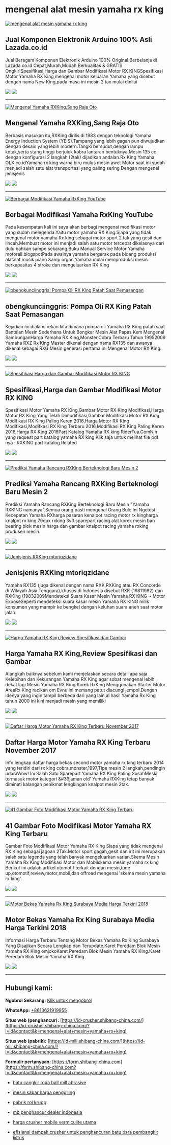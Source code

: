 # mengenal alat mesin yamaha rx king

<a href="https://swt.shibang-china.com/?l=id&img&k=mengenal+alat+mesin+yamaha+rx+king" target="_blank">![mengenal alat mesin yamaha rx king](http://static.shibang-china.com/all-800x300/1165.jpg)</a>

## Jual Komponen Elektronik Arduino 100% Asli Lazada.co.id
Jual Beragam Komponen Elektronik Arduino 100% Original.Berbelanja di Lazada.co.id Cepat,Murah,Mudah,Berkualitas & GRATIS Ongkir!Spesifikasi,Harga dan Gambar Modifikasi Motor RX KINGSpesifikasi Motor Yamaha RX King,mengenal motor keluaran Yamaha yang disebut dengan nama New King,pada masa ini mesin 2 tax mulai dinilai


<a href="https://whatsapp.shibangsoft.com/WhatsApp.php" target="_blank" title="WhatsApp">![](http://static.shibang-china.com/icon/whatsapp.png)</a> <a href="https://swt.shibang-china.com/?l=id&icon&k=mengenal+alat+mesin+yamaha+rx+king" target="_blank">![](http://static.shibang-china.com/icon/chat-id.png)</a>

---

<a href="https://swt.shibang-china.com/?l=id&img&k=mengenal+alat+mesin+yamaha+rx+king" target="_blank">![Mengenal Yamaha RXKing,Sang Raja Oto](http://static.shibang-china.com/all-800x300/107.jpg)</a>

## Mengenal Yamaha RXKing,Sang Raja Oto
Berbasis masukan itu,RXKing dirilis di 1983 dengan teknologi Yamaha Energy Induction System (YEIS).Tampang yang lebih gagah pun diwujudkan dengan desain yang lebih modern.Tangki bersudut,dengan lampu kotak,serta stang tinggi berjuluk kobra lantaran bentuknya.Mesin 135 cc dengan konfigurasi 2 langkah (2tak) dijadikan andalan.Rx King Yamaha OLX.co.idYamaha rx king warna biru mulus mesin awet Motor saat ini sudah menjadi salah satu alat transportasi yang paling sering Dengan mengenal jenisjenis


<a href="https://whatsapp.shibangsoft.com/WhatsApp.php" target="_blank" title="WhatsApp">![](http://static.shibang-china.com/icon/whatsapp.png)</a> <a href="https://swt.shibang-china.com/?l=id&icon&k=mengenal+alat+mesin+yamaha+rx+king" target="_blank">![](http://static.shibang-china.com/icon/chat-id.png)</a>

---

<a href="https://swt.shibang-china.com/?l=id&img&k=mengenal+alat+mesin+yamaha+rx+king" target="_blank">![Berbagai Modifikasi Yamaha RxKing YouTube](http://static.shibang-china.com/all-800x300/308.jpg)</a>

## Berbagai Modifikasi Yamaha RxKing YouTube
Pada kesempatan kali ini saya akan berbagi mengenai modifikasi motor yang sudah melegenda.Yaitu motor yamaha RX King.Siapa yang tidak mengenal motor yamaha Rx king sebagai motor sport 2 tak yang gesit dan lincah.Membuat motor ini menjadi salah satu motor tercepat dikelasnya dari dulu bahkan sampe sekarang.Buku Manual Service Motor Yamaha motorall.blogspotPada awalnya yamaha bergerak pada bidang produksi alatalat musik piano &amp organ,Yamaha mulai memproduksi mesin berkapasitas 4 stroke dan mengeluarkan RX King


<a href="https://whatsapp.shibangsoft.com/WhatsApp.php" target="_blank" title="WhatsApp">![](http://static.shibang-china.com/icon/whatsapp.png)</a> <a href="https://swt.shibang-china.com/?l=id&icon&k=mengenal+alat+mesin+yamaha+rx+king" target="_blank">![](http://static.shibang-china.com/icon/chat-id.png)</a>

---

<a href="https://swt.shibang-china.com/?l=id&img&k=mengenal+alat+mesin+yamaha+rx+king" target="_blank">![obengkunciinggris: Pompa Oli RX King Patah Saat Pemasangan](http://static.shibang-china.com/all-800x300/464.jpg)</a>

## obengkunciinggris: Pompa Oli RX King Patah Saat Pemasangan
Kejadian ini dialami rekan kita dimana pompa oli Yamaha RX King patah saat Bantalan Mesin Sederhana Untuk Bongkar Mesin Alat Papas Kem Mengenal SambunganHarga Yamaha RX King,Monster,Cobra Terbaru Tahun 19952009 Yamaha RXZ Rx King Master dikenal dengan nama RX135 dan awanya dikenal sebagai RXG.Mesin generasi pertama ini Mengenal Motor RX King.


<a href="https://whatsapp.shibangsoft.com/WhatsApp.php" target="_blank" title="WhatsApp">![](http://static.shibang-china.com/icon/whatsapp.png)</a> <a href="https://swt.shibang-china.com/?l=id&icon&k=mengenal+alat+mesin+yamaha+rx+king" target="_blank">![](http://static.shibang-china.com/icon/chat-id.png)</a>

---

<a href="https://swt.shibang-china.com/?l=id&img&k=mengenal+alat+mesin+yamaha+rx+king" target="_blank">![Spesifikasi,Harga dan Gambar Modifikasi Motor RX KING](http://static.shibang-china.com/all-800x300/801.jpg)</a>

## Spesifikasi,Harga dan Gambar Modifikasi Motor RX KING
Spesifikasi Motor Yamaha RX King,Gambar Motor RX King Modifikasi,Harga Motor RX King Yang Telah Dimodifikasi,Gambar Modifikasi Motor RX King Modifikasi RX King Paling Keren 2016,Harga Motor RX King Modifikasi,Modifkasi RX King Terbaru 2016,Modifikasi RX King Paling Keren 2016,Harga RX King 2016Part Katalog Yamaha RX king RiderTua.ComNih yang request part katalog yamaha RX king Klik saja untuk melihat file pdf nya : RXKING part katalog Related


<a href="https://whatsapp.shibangsoft.com/WhatsApp.php" target="_blank" title="WhatsApp">![](http://static.shibang-china.com/icon/whatsapp.png)</a> <a href="https://swt.shibang-china.com/?l=id&icon&k=mengenal+alat+mesin+yamaha+rx+king" target="_blank">![](http://static.shibang-china.com/icon/chat-id.png)</a>

---

<a href="https://swt.shibang-china.com/?l=id&img&k=mengenal+alat+mesin+yamaha+rx+king" target="_blank">![Prediksi Yamaha Rancang RXKing Berteknologi Baru Mesin 2](http://static.shibang-china.com/all-800x300/862.jpg)</a>

## Prediksi Yamaha Rancang RXKing Berteknologi Baru Mesin 2
Prediksi Yamaha Rancang RXKing Berteknologi Baru Mesin "Yamaha RXKING namanya".Semua orang pasti mengenal Orang Bule Ini Ngetest Kecepatan Yamaha RXharga pasaran kenalpot racing motor rx kingharga knalpot rx king.79dux rxking 3v3.sparepart racing.alat korek mesin ban bearing blok mesin harga dan gambar knalpot racing yamaha rxking produsen mesin.


<a href="https://whatsapp.shibangsoft.com/WhatsApp.php" target="_blank" title="WhatsApp">![](http://static.shibang-china.com/icon/whatsapp.png)</a> <a href="https://swt.shibang-china.com/?l=id&icon&k=mengenal+alat+mesin+yamaha+rx+king" target="_blank">![](http://static.shibang-china.com/icon/chat-id.png)</a>

---

<a href="https://swt.shibang-china.com/?l=id&img&k=mengenal+alat+mesin+yamaha+rx+king" target="_blank">![Jenisjenis RXKing mtoriqzidane](http://static.shibang-china.com/all-800x300/372.jpg)</a>

## Jenisjenis RXKing mtoriqzidane
Yamaha RX135 (juga dikenal dengan nama RXK,RXKing atau RX Concorde di Wilayah Asia Tenggara),khusus di Indonesia disebut RXK (19811982) dan RXKing (19832009Mendeteksi Suara Kasar Mesin Yamaha RX KING ~ Motor ExposeSeperti mendeteksi suara kasar mesin Yamaha RX KING milik konsumen yang mampir ke bengkel dengan keluhan suara aneh saat motor jalan.


<a href="https://whatsapp.shibangsoft.com/WhatsApp.php" target="_blank" title="WhatsApp">![](http://static.shibang-china.com/icon/whatsapp.png)</a> <a href="https://swt.shibang-china.com/?l=id&icon&k=mengenal+alat+mesin+yamaha+rx+king" target="_blank">![](http://static.shibang-china.com/icon/chat-id.png)</a>

---

<a href="https://swt.shibang-china.com/?l=id&img&k=mengenal+alat+mesin+yamaha+rx+king" target="_blank">![Harga Yamaha RX King,Review Spesifikasi dan Gambar](http://static.shibang-china.com/all-800x300/836.jpg)</a>

## Harga Yamaha RX King,Review Spesifikasi dan Gambar
Alangkah baiknya sebelum kami menjelaskan secara detail apa saja Kelebihan dan Kekurangan Yamaha RX King,agar sobat mengenal lebih dekat lagi Mesin Yamaha RX King.Korek RxKing Menggunakan Starter Motor AreaRx King racikan om Evnu ini memang patut diacungi jempol.Dengan idenya yang ingin tampil berbeda dari yang lain,al hasil Yamaha Rx King tahun 2000 ini kini menjadi mesin yang memiliki


<a href="https://whatsapp.shibangsoft.com/WhatsApp.php" target="_blank" title="WhatsApp">![](http://static.shibang-china.com/icon/whatsapp.png)</a> <a href="https://swt.shibang-china.com/?l=id&icon&k=mengenal+alat+mesin+yamaha+rx+king" target="_blank">![](http://static.shibang-china.com/icon/chat-id.png)</a>

---

<a href="https://swt.shibang-china.com/?l=id&img&k=mengenal+alat+mesin+yamaha+rx+king" target="_blank">![Daftar Harga Motor Yamaha RX King Terbaru November 2017](http://static.shibang-china.com/all-800x300/57.jpg)</a>

## Daftar Harga Motor Yamaha RX King Terbaru November 2017
Info lengkap daftar harga bekas second motor yamaha rx king terbaru 2014 yang teridiri dari rx king cobra,monster,1997,Tipe mesin 2 langkah,pendingin udaraWow! Ini Salah Satu Sparepart Yamaha RX King Paling SusahMeski termasuk motor kategori &#39jaman old' Yamaha RXKing tetap banyak diminati kalangan penikmat lengkingan knalpot mesin 2tak.


<a href="https://whatsapp.shibangsoft.com/WhatsApp.php" target="_blank" title="WhatsApp">![](http://static.shibang-china.com/icon/whatsapp.png)</a> <a href="https://swt.shibang-china.com/?l=id&icon&k=mengenal+alat+mesin+yamaha+rx+king" target="_blank">![](http://static.shibang-china.com/icon/chat-id.png)</a>

---

<a href="https://swt.shibang-china.com/?l=id&img&k=mengenal+alat+mesin+yamaha+rx+king" target="_blank">![41 Gambar Foto Modifikasi Motor Yamaha RX King Terbaru](http://static.shibang-china.com/all-800x300/1040.jpg)</a>

## 41 Gambar Foto Modifikasi Motor Yamaha RX King Terbaru
Gambar Foto Modifikasi Motor Yamaha RX King Siapa yang tidak mengenal RX King sebagai jagoan 2Tak.Motor sport gagah,gesit dan irit ini merupakan salah satu legenda yang telah banyak mengeluarkan varian.Skema Mesin Yamaha Rx King Modifikasi Motor dan Mobilskema mesin yamaha rx king Berikut ini adalah artikel otomotif terkait dengan mesin,tune up,otomotif,review,motor,mobil,dan offroad mengenai 'skema mesin yamaha rx king'.


<a href="https://whatsapp.shibangsoft.com/WhatsApp.php" target="_blank" title="WhatsApp">![](http://static.shibang-china.com/icon/whatsapp.png)</a> <a href="https://swt.shibang-china.com/?l=id&icon&k=mengenal+alat+mesin+yamaha+rx+king" target="_blank">![](http://static.shibang-china.com/icon/chat-id.png)</a>

---

<a href="https://swt.shibang-china.com/?l=id&img&k=mengenal+alat+mesin+yamaha+rx+king" target="_blank">![Motor Bekas Yamaha Rx King Surabaya Media Harga Terkini 2018](http://static.shibang-china.com/all-800x300/1272.jpg)</a>

## Motor Bekas Yamaha Rx King Surabaya Media Harga Terkini 2018
Informasi Harga Terbaru Tentang Motor Bekas Yamaha Rx King Surabaya Yang Disajikan Secara Lengkap dan Terupdate.Karet Peredam Blok Mesin Yamaha RX King omjokoKaret Peredam Blok Mesin Yamaha RX King.Karet Peredam Blok Mesin Yamaha RX King


<a href="https://whatsapp.shibangsoft.com/WhatsApp.php" target="_blank" title="WhatsApp">![](http://static.shibang-china.com/icon/whatsapp.png)</a> <a href="https://swt.shibang-china.com/?l=id&icon&k=mengenal+alat+mesin+yamaha+rx+king" target="_blank">![](http://static.shibang-china.com/icon/chat-id.png)</a>

---
## Hubungi kami:

**Ngobrol Sekarang:** [Klik untuk mengobrol](https://swt.shibang-china.com?l=id&contact&k=mengenal+alat+mesin+yamaha+rx+king)

**WhatsApp:**  [+8613621919955](https://whatsapp.shibangsoft.com/WhatsApp.php)

**Situs web (penghancur):** [https://id-crusher.shibang-china.com/](https://id-crusher.shibang-china.com/?l=id&contact&k=mengenal+alat+mesin+yamaha+rx+king)

**Situs web (pabrik):** [https://id-mill.shibang-china.com/](https://id-mill.shibang-china.com/?l=id&contact&k=mengenal+alat+mesin+yamaha+rx+king)

**Formulir pertanyaan:** [https://form.shibang-china.com](https://form.shibang-china.com?l=id&contact&k=mengenal+alat+mesin+yamaha+rx+king)

* [batu cangkir roda ball mill abrasive](../50/batu%20cangkir%20roda%20ball%20mill%20abrasive.md)

* [mesin sabar harga penggiling](../45/mesin%20sabar%20harga%20penggiling.md)

* [pabrik rol krupp](../49/pabrik%20rol%20krupp.md)

* [mb penghancur dealer indonesia](../46/mb%20penghancur%20dealer%20indonesia.md)

* [harga crusher mobile vermiculite utama](../49/harga%20crusher%20mobile%20vermiculite%20utama.md)

* [efisiensi dampak crusher untuk penghancuran batu bara pembangkit listrik](../48/efisiensi%20dampak%20crusher%20untuk%20penghancuran%20batu%20bara%20pembangkit%20listrik.md)